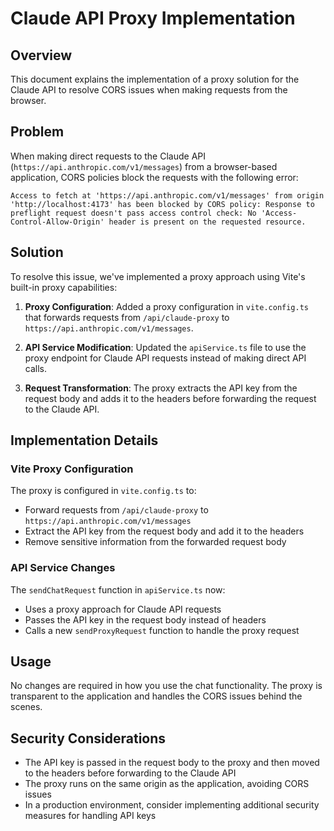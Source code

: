 # Claude API Proxy Implementation

## Overview

This document explains the implementation of a proxy solution for the Claude API to resolve CORS issues when making requests from the browser.

## Problem

When making direct requests to the Claude API (`https://api.anthropic.com/v1/messages`) from a browser-based application, CORS policies block the requests with the following error:

```
Access to fetch at 'https://api.anthropic.com/v1/messages' from origin 'http://localhost:4173' has been blocked by CORS policy: Response to preflight request doesn't pass access control check: No 'Access-Control-Allow-Origin' header is present on the requested resource.
```

## Solution

To resolve this issue, we've implemented a proxy approach using Vite's built-in proxy capabilities:

1. **Proxy Configuration**: Added a proxy configuration in `vite.config.ts` that forwards requests from `/api/claude-proxy` to `https://api.anthropic.com/v1/messages`.

2. **API Service Modification**: Updated the `apiService.ts` file to use the proxy endpoint for Claude API requests instead of making direct API calls.

3. **Request Transformation**: The proxy extracts the API key from the request body and adds it to the headers before forwarding the request to the Claude API.

## Implementation Details

### Vite Proxy Configuration

The proxy is configured in `vite.config.ts` to:
- Forward requests from `/api/claude-proxy` to `https://api.anthropic.com/v1/messages`
- Extract the API key from the request body and add it to the headers
- Remove sensitive information from the forwarded request body

### API Service Changes

The `sendChatRequest` function in `apiService.ts` now:
- Uses a proxy approach for Claude API requests
- Passes the API key in the request body instead of headers
- Calls a new `sendProxyRequest` function to handle the proxy request

## Usage

No changes are required in how you use the chat functionality. The proxy is transparent to the application and handles the CORS issues behind the scenes.

## Security Considerations

- The API key is passed in the request body to the proxy and then moved to the headers before forwarding to the Claude API
- The proxy runs on the same origin as the application, avoiding CORS issues
- In a production environment, consider implementing additional security measures for handling API keys